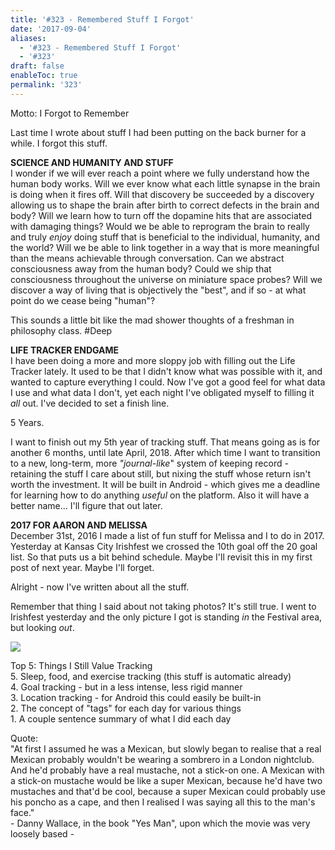 ```yaml
---
title: '#323 - Remembered Stuff I Forgot'
date: '2017-09-04'
aliases:
  - '#323 - Remembered Stuff I Forgot'
  - '#323'
draft: false
enableToc: true
permalink: '323'
---
```


Motto: I Forgot to Remember  
  
Last time I wrote about stuff I had been putting on the back burner for a while. I forgot this stuff.  
  
**SCIENCE AND HUMANITY AND STUFF**  
I wonder if we will ever reach a point where we fully understand how the human body works. Will we ever know what each little synapse in the brain is doing when it fires off. Will that discovery be succeeded by a discovery allowing us to shape the brain after birth to correct defects in the brain and body? Will we learn how to turn off the dopamine hits that are associated with damaging things? Would we be able to reprogram the brain to really and truly _enjoy_ doing stuff that is beneficial to the individual, humanity, and the world? Will we be able to link together in a way that is more meaningful than the means achievable through conversation. Can we abstract consciousness away from the human body? Could we ship that consciousness throughout the universe on miniature space probes? Will we discover a way of living that is objectively the "best", and if so - at what point do we cease being "human"?   
  
This sounds a little bit like the mad shower thoughts of a freshman in philosophy class. \#Deep  
  
**LIFE TRACKER ENDGAME**  
I have been doing a more and more sloppy job with filling out the Life Tracker lately. It used to be that I didn't know what was possible with it, and wanted to capture everything I could. Now I've got a good feel for what data I use and what data I don't, yet each night I've obligated myself to filling it _all_ out. I've decided to set a finish line.  
  
5 Years.  
  
I want to finish out my 5th year of tracking stuff. That means going as is for another 6 months, until late April, 2018\. After which time I want to transition to a new, long-term, more _"journal-like_" system of keeping record - retaining the stuff I care about still, but nixing the stuff whose return isn't worth the investment. It will be built in Android - which gives me a deadline for learning how to do anything _useful_ on the platform. Also it will have a better name... I'll figure that out later.  
  
**2017 FOR AARON AND MELISSA**  
December 31st, 2016 I made a list of fun stuff for Melissa and I to do in 2017\. Yesterday at Kansas City Irishfest we crossed the 10th goal off the 20 goal list. So that puts us a bit behind schedule. Maybe I'll revisit this in my first post of next year. Maybe I'll forget.  
  
Alright - now I've written about all the stuff.  
  
Remember that thing I said about not taking photos? It's still true. I went to Irishfest yesterday and the only picture I got is standing _in_ the Festival area, but looking _out_.  
  
[![](assets/323-1.jpg)](https://2.bp.blogspot.com/-1xhMMxGnSks/Wa2pKBJc5yI/AAAAAAACv%5Fw/MUixTSNtmHcfoR-Zzm1GdfaLx5xwT2rmACKgBGAs/s1600/IMG%5F20170903%5F184214.jpg)

  
Top 5: Things I Still Value Tracking  
5\. Sleep, food, and exercise tracking (this stuff is automatic already)  
4\. Goal tracking - but in a less intense, less rigid manner  
3\. Location tracking - for Android this could easily be built-in  
2\. The concept of "tags" for each day for various things  
1\. A couple sentence summary of what I did each day  
  
Quote:  
"At first I assumed he was a Mexican, but slowly began to realise that a real Mexican probably wouldn't be wearing a sombrero in a London nightclub. And he'd probably have a real mustache, not a stick-on one. A Mexican with a stick-on mustache would be like a super Mexican, because he'd have two mustaches and that'd be cool, because a super Mexican could probably use his poncho as a cape, and then I realised I was saying all this to the man's face."  
\- Danny Wallace, in the book "Yes Man", upon which the movie was very loosely based -

